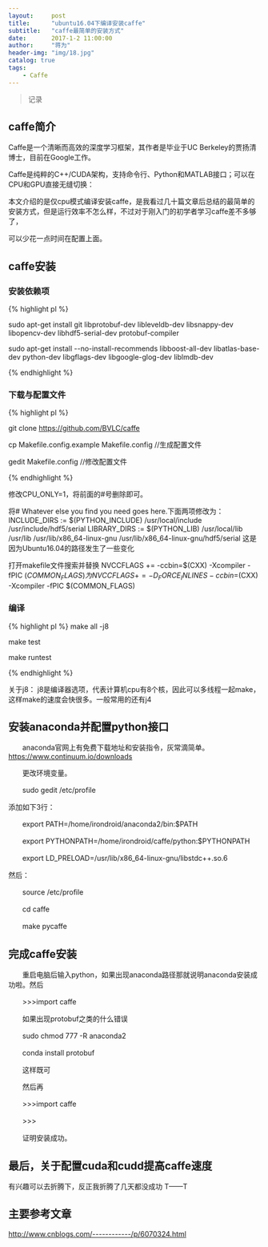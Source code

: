 ```yaml
---
layout:     post
title:      "ubuntu16.04下编译安装caffe"
subtitle:   "caffe最简单的安装方式"
date:       2017-1-2 11:00:00
author:     "蒋为"
header-img: "img/18.jpg"
catalog: true
tags:
    - Caffe
---
```

>记录


## caffe简介

Caffe是一个清晰而高效的深度学习框架，其作者是毕业于UC Berkeley的贾扬清博士，目前在Google工作。

Caffe是纯粹的C++/CUDA架构，支持命令行、Python和MATLAB接口；可以在CPU和GPU直接无缝切换：

本文介绍的是仅cpu模式编译安装caffe，是我看过几十篇文章后总结的最简单的安装方式，但是运行效率不怎么样，不过对于刚入门的初学者学习caffe差不多够了，

可以少花一点时间在配置上面。



## caffe安装

### 安装依赖项

{% highlight pl %}

sudo apt-get install git libprotobuf-dev libleveldb-dev libsnappy-dev libopencv-dev libhdf5-serial-dev protobuf-compiler

sudo apt-get install --no-install-recommends libboost-all-dev libatlas-base-dev python-dev libgflags-dev libgoogle-glog-dev liblmdb-dev

{% endhighlight %}






### 下载与配置文件

{% highlight pl %}

git clone https://github.com/BVLC/caffe



cp Makefile.config.example Makefile.config  //生成配置文件

gedit Makefile.config   //修改配置文件

{% endhighlight %}


修改CPU_ONLY=1，将前面的#号删除即可。

将# Whatever else you find you need goes here.下面两项修改为：
INCLUDE_DIRS := $(PYTHON_INCLUDE) /usr/local/include /usr/include/hdf5/serial 
LIBRARY_DIRS := $(PYTHON_LIB) /usr/local/lib /usr/lib /usr/lib/x86_64-linux-gnu /usr/lib/x86_64-linux-gnu/hdf5/serial
这是因为Ubuntu16.04的路径发生了一些变化

打开makefile文件搜索并替换
NVCCFLAGS += -ccbin=$(CXX) -Xcompiler -fPIC $(COMMON_FLAGS)
为
NVCCFLAGS += -D_FORCE_INLINES -ccbin=$(CXX) -Xcompiler -fPIC $(COMMON_FLAGS)




### 编译

{% highlight pl %}
make all -j8

make test

make runtest


{% endhighlight %}

关于j8：
j8是编译器选项，代表计算机cpu有8个核，因此可以多线程一起make，这样make的速度会快很多。一般常用的还有j4




## 安装anaconda并配置python接口

　　anaconda官网上有免费下载地址和安装指令，灰常滴简单。https://www.continuum.io/downloads

　　更改环境变量。

　　sudo gedit /etc/profile
  
   添加如下3行：
  

　　export PATH=/home/irondroid/anaconda2/bin:$PATH

　　export PYTHONPATH=/home/irondroid/caffe/python:$PYTHONPATH

　　export LD_PRELOAD=/usr/lib/x86_64-linux-gnu/libstdc++.so.6
  
  
   然后：
	
　　source /etc/profile

　　cd caffe

　　make pycaffe



## 完成caffe安装

　　重启电脑后输入python，如果出现anaconda路径那就说明anaconda安装成功啦。然后

　　>>>import caffe

　　如果出现protobuf之类的什么错误

　　sudo chmod 777 -R anaconda2

　　conda install protobuf

　　这样既可

　　然后再

　　>>>import caffe

　　>>>

　　证明安装成功。



## 最后，关于配置cuda和cudd提高caffe速度

   有兴趣可以去折腾下，反正我折腾了几天都没成功  T——T




## 主要参考文章

http://www.cnblogs.com/------------/p/6070324.html
